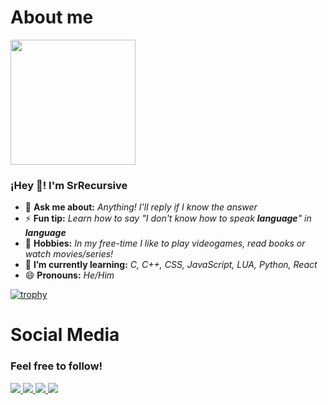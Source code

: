 <!--About me START-->

<h1>
   About me
</h1>
<p>
   <img src = "https://avatars.githubusercontent.com/u/96599624?v=4" width="200"/>
   <h3>
      ¡Hey 👋! I'm SrRecursive
   </h3>

- 💬 **Ask me about:** _Anything! I'll reply if I know the answer_
- ⚡ **Fun tip:** _Learn how to say "I don't know how to speak **language**" in **language**_
- 🚀 **Hobbies:** _In my free-time I like to play videogames, read books or watch movies/series!_
- 🌱 **I’m currently learning:** _C, C++, CSS, JavaScript, LUA, Python, React_
- 😄 **Pronouns:** _He/Him_
</p>

<!--About me END-->

<!--Trophies START-->

[![trophy](https://github-profile-trophy.vercel.app/?username=SrRecursive)](https://github.com/ryo-ma/github-profile-trophy)

<!--Trophies END-->

<!--Social Media START-->
<h1>
   Social Media
</h1>
<h3>
   Feel free to follow!
</h3>
<p>
   <a href = "https://github.com/SrRecursive">
      <img src = "https://img.shields.io/static/v1?label=&message=GitHub&color=171515&logo=github&logoColor=white&style=for-the-badge" />
   </a>
   <a href = "https://instagram.com/lmnot2blue7">
      <img src = "https://img.shields.io/static/v1?label=&message=Instagram&color=FF69B4&logo=instagram&logoColor=red&style=for-the-badge" />
   </a>
   <a href = "https://www.linkedin.com/in/rojohn-ibana">
      <img src = "https://img.shields.io/static/v1?label=&message=LinkedIn&color=0e76a8&logo=linkedin&logoColor=white&style=for-the-badge" />
   </a>
   <a href = "https://twitter.com/SrRecursive">
      <img src = "https://img.shields.io/static/v1?label=&message=Twitter&color=1DA1F2&logo=twitter&logoColor=white&style=for-the-badge" />
   </a>
</p>
 
 <!--Social Media END-->
 

